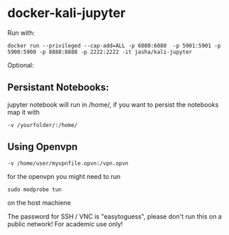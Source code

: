 # docker-kali-jupyter
Run with:
```
docker run --privileged --cap-add=ALL -p 6080:6080  -p 5901:5901 -p 5900:5900 -p 8888:8888 -p 2222:2222 -it jasha/kali-jupyter
```
Optional:
## Persistant Notebooks:
jupyter notebook will run in /home/, if you want to persist the notebooks map it with 
```
-v /yourfolder/:/home/
```
## Using Openvpn
```
-v /home/user/myvpnfile.opvn:/vpn.opvn
```

for the openvpn you might need to run 
```
sudo modprobe tun
```
 on the host machiene

The password for SSH / VNC is "easytoguess", please don't run this on a public network! For academic use only!